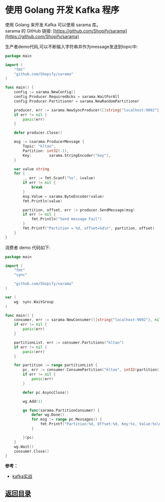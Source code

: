 # 使用 Golang 开发 Kafka 程序

使用 Golang 来开发 Kafka 可以使用 sarama 库。  
sarama 的 GitHub 链接: [https://github.com/Shopify/sarama](https://github.com/Shopify/sarama)  

生产者demo代码,可以不断输入字符串并作为message发送到topic中:  
```go
package main

import (
    "fmt"
    "github.com/Shopify/sarama"
)

func main() {
    config := sarama.NewConfig()
    config.Producer.RequiredAcks = sarama.WaitForAll
    config.Producer.Partitioner = sarama.NewRandomPartitioner

    producer, err := sarama.NewSyncProducer([]string{"localhost:9092"}, config)
    if err != nil {
        panic(err)
    }

    defer producer.Close()

    msg := &sarama.ProducerMessage {
        Topic: "kltao",
        Partition: int32(-1),
        Key:        sarama.StringEncoder("key"),
    }

    var value string
    for {
        _, err := fmt.Scanf("%s", &value)
        if err != nil {
            break
        }
        msg.Value = sarama.ByteEncoder(value)
        fmt.Println(value)

        partition, offset, err := producer.SendMessage(msg)
        if err != nil {
            fmt.Println("Send message Fail")
        }
        fmt.Printf("Partition = %d, offset=%d\n", partition, offset)
    }
}
```  

消费者 demo 代码如下:
```go
package main

import (
    "fmt"
    "sync"

    "github.com/Shopify/sarama"
)

var (
    wg  sync.WaitGroup
)

func main() {
    consumer, err := sarama.NewConsumer([]string{"localhost:9092"}, nil)
    if err != nil {
        panic(err)
    }

    partitionList, err := consumer.Partitions("kltao")
    if err != nil {
        panic(err)
    }

    for partition := range partitionList {
        pc, err := consumer.ConsumePartition("kltao", int32(partition), sarama.OffsetNewest)
        if err != nil {
            panic(err)
        }

        defer pc.AsyncClose()

        wg.Add(1)

        go func(sarama.PartitionConsumer) {
            defer wg.Done()
            for msg := range pc.Messages() {
                fmt.Printf("Partition:%d, Offset:%d, Key:%s, Value:%s\n", msg.Partition, msg.Offset, string(msg.Key), string(msg.Value))
            }

        }(pc)
    }
    wg.Wait()
    consumer.Close()
}
```

__参考：__  
* [kafka实战](http://legendtkl.com/2016/06/30/kafka-in-action/)

## [返回目录](https://github.com/MulticsYin/MulticsDevOps/blob/master/README.md#分布式系统相关组件)
